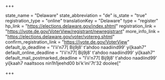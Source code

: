 +++

state_name = "Delaware"
state_abbreviation = "de"
is_state = "true"
registration_type = "online"
translationKey = "Delaware"
type = "register"
hp_link = "https://elections.delaware.gov/index.shtml"
registration_link = "https://ivote.de.gov/VoterView/registrant/newregistrant"
more_info_link = "https://elections.delaware.gov/voter/votereg.shtml"
confirm_registration_link = "https://ivote.de.gov/VoterView"
default_ip_deadline = "I'ii'n77[ Bij9j8' t'ahdoo naadiind99' yi[kaah7"
default_online_deadline = "I'ii'n77[ Bij9j8' t'ahdoo naadiind99' yi[kaah7"
default_mail_postmarked_deadline = "I'ii'n77[ Bij9j8' t'ahdoo naadiind99' yi[kaah7 naaltsoos nin1h1jeehd00 bi'k'ini'7t'32 doolee["

+++